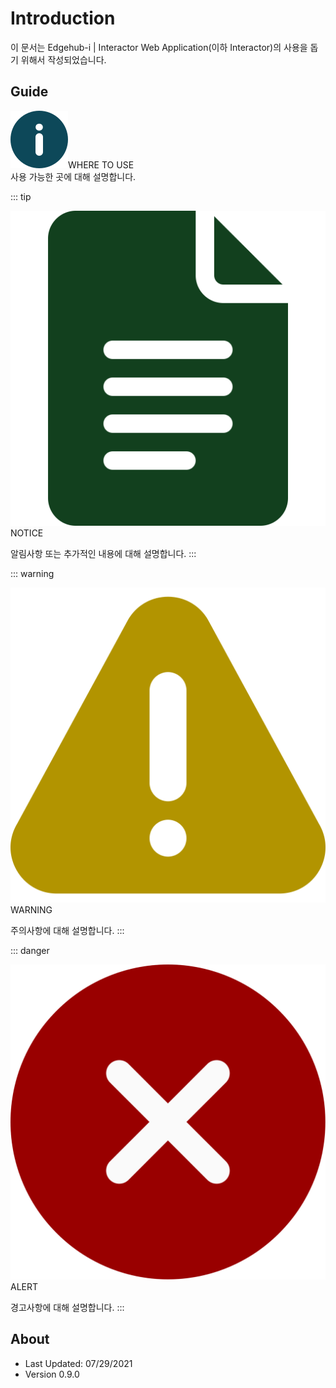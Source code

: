 # Introduction

이 문서는 Edgehub-i | Interactor Web Application(이하 Interactor)의 사용을 돕기 위해서 작성되었습니다.

## Guide

<div class="info">
  <div class="info-title"><img src="../../img/icon/info.svg">WHERE TO USE</div>
  사용 가능한 곳에 대해 설명합니다.
</div>

::: tip <p class="custom-block-title"><img src="../../img/icon/tip.svg">NOTICE</p>
알림사항 또는 추가적인 내용에 대해 설명합니다.
:::

::: warning <p class="custom-block-title"><img src="../../img/icon/warning.svg">WARNING</p>
주의사항에 대해 설명합니다.
:::

::: danger <p class="custom-block-title"><img src="../../img/icon/danger.svg">ALERT</p>
경고사항에 대해 설명합니다.
:::


## About

- Last Updated: 07/29/2021
- Version 0.9.0